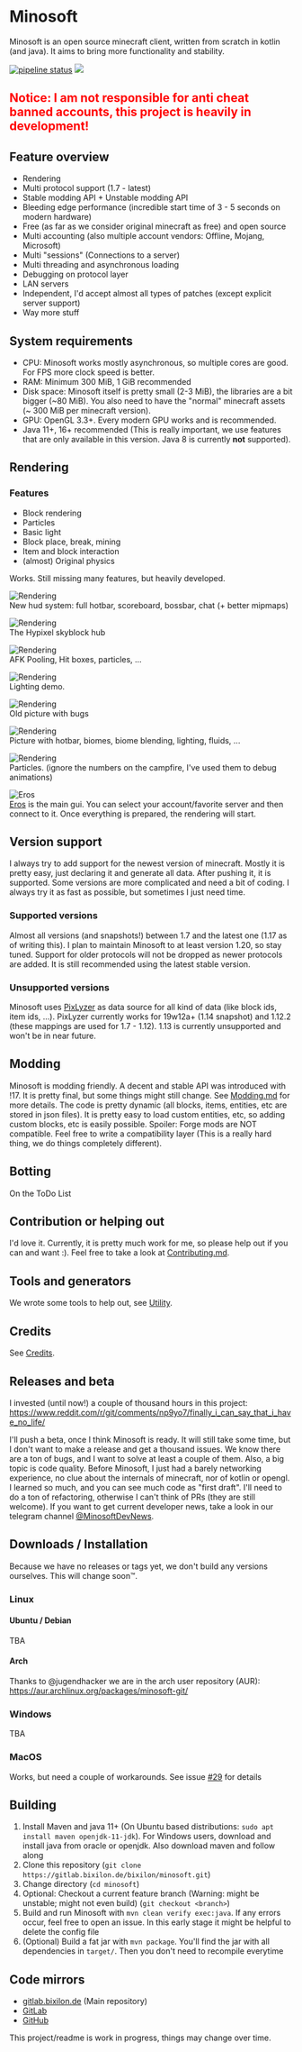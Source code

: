 # Minosoft

Minosoft is an open source minecraft client, written from scratch in kotlin (and java). It aims to bring more functionality and stability.

[![pipeline status](https://gitlab.bixilon.de/bixilon/minosoft/badges/master/pipeline.svg)](https://gitlab.bixilon.de/bixilon/minosoft/-/commits/master)
[![](https://jitpack.io/v/de.bixilon.gitlab.bixilon/minosoft.svg)](https://jitpack.io/#de.bixilon.gitlab.bixilon/minosoft)

<h2><span style="color:red">Notice: I am not responsible for anti cheat banned accounts, this project is heavily in development!</span></h2>

## Feature overview

- Rendering
- Multi protocol support (1.7 - latest)
- Stable modding API + Unstable modding API
- Bleeding edge performance (incredible start time of 3 - 5 seconds on modern hardware)
- Free (as far as we consider original minecraft as free) and open source
- Multi accounting (also multiple account vendors: Offline, Mojang, Microsoft)
- Multi "sessions" (Connections to a server)
- Multi threading and asynchronous loading
- Debugging on protocol layer
- LAN servers
- Independent, I'd accept almost all types of patches (except explicit server support)
- Way more stuff

## System requirements

- CPU: Minosoft works mostly asynchronous, so multiple cores are good. For FPS more clock speed is better.
- RAM: Minimum 300 MiB, 1 GiB recommended
- Disk space: Minosoft itself is pretty small (2-3 MiB), the libraries are a bit bigger (~80 MiB). You also need to have the "normal" minecraft assets (~ 300 MiB per minecraft version).
- GPU: OpenGL 3.3+. Every modern GPU works and is recommended.
- Java 11+, 16+ recommended (This is really important, we use features that are only available in this version. Java 8 is currently **not** supported).

## Rendering

### Features

- Block rendering
- Particles
- Basic light
- Block place, break, mining
- Item and block interaction
- (almost) Original physics

Works. Still missing many features, but heavily developed.

![Rendering](doc/img/rendering5.png)  
New hud system: full hotbar, scoreboard, bossbar, chat (+ better mipmaps)

![Rendering](doc/img/hypixel_skyblock.png)  
The Hypixel skyblock hub

![Rendering](doc/img/afk_pool.png)  
AFK Pooling, Hit boxes, particles, ...

![Rendering](doc/img/rendering1.png)  
Lighting demo.

![Rendering](doc/img/rendering2.png)  
Old picture with bugs

![Rendering](doc/img/rendering3.png)  
Picture with hotbar, biomes, biome blending, lighting, fluids, ...

![Rendering](doc/img/rendering4.png)  
Particles. (ignore the numbers on the campfire, I've used them to debug animations)

![Eros](doc/img/eros.png)  
[Eros](https://en.wikipedia.org/wiki/Eros) is the main gui. You can select your account/favorite server and then connect to it. Once everything is prepared, the rendering will start.

## Version support

I always try to add support for the newest version of minecraft. Mostly it is pretty easy, just declaring it and generate all data. After pushing it, it is supported. Some versions are more complicated and need a bit of coding. I always try it as fast as possible, but sometimes I just need time.

### Supported versions

Almost all versions (and snapshots!) between 1.7 and the latest one (1.17 as of writing this). I plan to maintain Minosoft to at least version 1.20, so stay tuned. Support for older protocols will not be dropped as newer protocols are added. It is still recommended using the latest stable version.

### Unsupported versions

Minosoft uses [PixLyzer](https://gitlab.bixilon.de/bixilon/pixlyzer) as data source for all kind of data (like block ids, item ids, ...). PixLyzer currently works for 19w12a+ (1.14 snapshot) and 1.12.2 (these mappings are used for 1.7 - 1.12). 1.13 is currently unsupported and won't be in near future.

## Modding

Minosoft is modding friendly. A decent and stable API was introduced with !17. It is pretty final, but some things might still change. See [Modding.md](doc/Modding.md) for more details. The code is pretty dynamic (all blocks, items, entities, etc are stored in json files). It is pretty easy to load custom entities, etc, so adding custom blocks, etc is easily possible. Spoiler: Forge mods are NOT compatible. Feel free to write a compatibility layer (This is a really hard thing, we do things
completely different).

## Botting

On the ToDo List

## Contribution or helping out

I'd love it. Currently, it is pretty much work for me, so please help out if you can and want :). Feel free to take a look at [Contributing.md](/Contributing.md).

## Tools and generators

We wrote some tools to help out, see [Utility](util/ReadMe.md).

## Credits

See [Credits](Credits.md).

## Releases and beta

I invested (until now!) a couple of thousand hours in this project: https://www.reddit.com/r/git/comments/np9yo7/finally_i_can_say_that_i_have_no_life/

I'll push a beta, once I think Minosoft is ready. It will still take some time, but I don't want to make a release and get a thousand issues. We know there are a ton of bugs, and I want to solve at least a couple of them. Also, a big topic is code quality. Before Minosoft, I just had a barely networking experience, no clue about the internals of minecraft, nor of kotlin or opengl. I learned so much, and you can see much code as "first draft". I'll need to do a ton of refactoring, otherwise I
can't think of PRs (they are still welcome). If you want to get current developer news, take a look in our telegram channel [@MinosoftDevNews](https://t.me/MinosoftDevNews).

## Downloads / Installation

Because we have no releases or tags yet, we don't build any versions ourselves. This will change soon™.

### Linux

#### Ubuntu / Debian

TBA

#### Arch

Thanks to @jugendhacker we are in the arch user repository (AUR): https://aur.archlinux.org/packages/minosoft-git/

### Windows

TBA

### MacOS

Works, but need a couple of workarounds. See issue [#29](https://gitlab.bixilon.de/bixilon/minosoft/-/issues/29) for details

## Building

1. Install Maven and java 11+ (On Ubuntu based distributions: `sudo apt install maven openjdk-11-jdk`). For Windows users, download and install java from oracle or openjdk. Also download maven and follow along
2. Clone this repository (`git clone https://gitlab.bixilon.de/bixilon/minosoft.git`)
3. Change directory (`cd minosoft`)
4. Optional: Checkout a current feature branch (Warning: might be unstable; might not even build) (`git checkout <branch>`)
5. Build and run Minosoft with `mvn clean verify exec:java`. If any errors occur, feel free to open an issue. In this early stage it might be helpful to delete the config file
6. (Optional) Build a fat jar with `mvn package`. You'll find the jar with all dependencies in `target/`. Then you don't need to recompile everytime

## Code mirrors
- [gitlab.bixilon.de](https://gitlab.bixilon.de/bixilon/minosoft/) (Main repository)
- [GitLab](https://gitlab.com/Bixilon/minosoft)
- [GitHub](https://github.com/Bixilon/Minosoft/)

This project/readme is work in progress, things may change over time.
